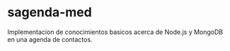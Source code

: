 # sagenda-med

Implementacion de conocimientos basicos acerca de Node.js y MongoDB en una agenda de contactos.
